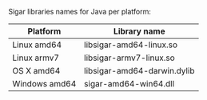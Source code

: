 Sigar libraries names for Java per platform:

| Platform      | Library name                |
|---------------|-----------------------------|
| Linux amd64   | libsigar-amd64-linux.so     |
| Linux armv7   | libsigar-armv7-linux.so     |
| OS X amd64    | libsigar-amd64-darwin.dylib |
| Windows amd64 | sigar-amd64-win64.dll       |
